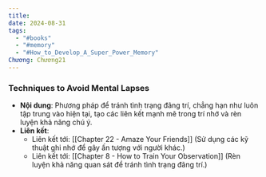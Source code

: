 ```yaml
---
title: 
date: 2024-08-31
tags:
  - "#books"
  - "#memory"
  - "#How_to_Develop_A_Super_Power_Memory"
Chương: Chương21
---
```

### Techniques to Avoid Mental Lapses

- **Nội dung**: Phương pháp để tránh tình trạng đãng trí, chẳng hạn như luôn tập trung vào hiện tại, tạo các liên kết mạnh mẽ trong trí nhớ và rèn luyện khả năng chú ý.
- **Liên kết**:
    - Liên kết tới: [[Chapter 22 - Amaze Your Friends]] (Sử dụng các kỹ thuật ghi nhớ để gây ấn tượng với người khác.)
    - Liên kết tới: [[Chapter 8 - How to Train Your Observation]] (Rèn luyện khả năng quan sát để tránh tình trạng đãng trí.)